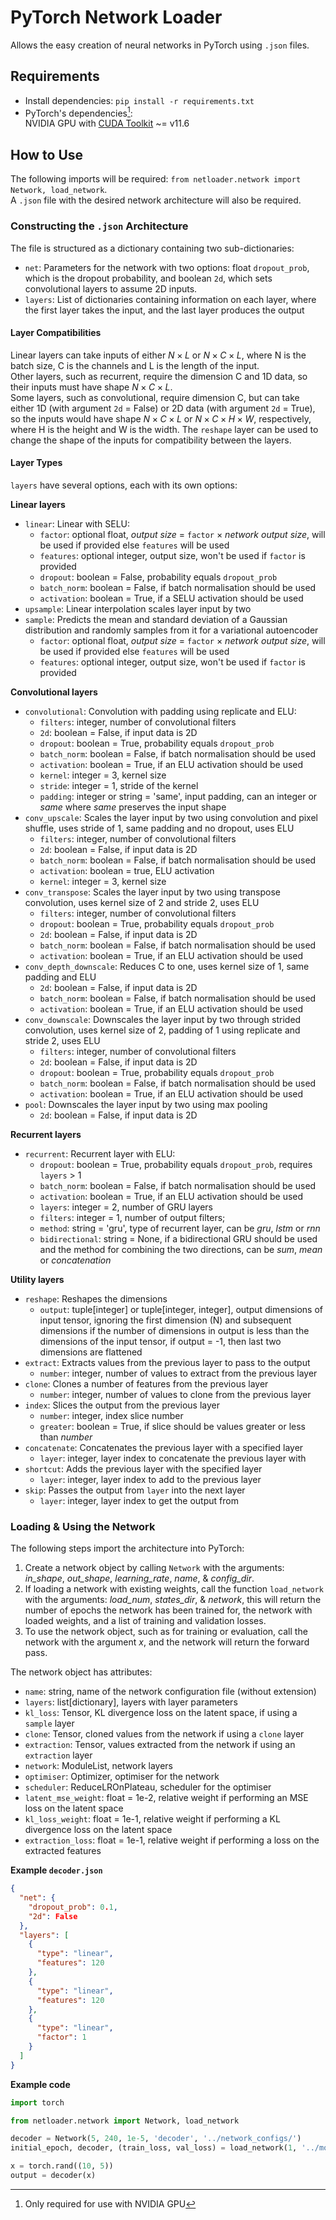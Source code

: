 # PyTorch Network Loader

Allows the easy creation of neural networks in PyTorch using `.json` files.

## Requirements

- Install dependencies:
  `pip install -r requirements.txt`
- PyTorch's dependencies[^1]:  
  NVIDIA GPU with [CUDA Toolkit](https://developer.nvidia.com/cuda-toolkit-archive) ~= v11.6
  [^1]: Only required for use with NVIDIA GPU

## How to Use

The following imports will be required: `from netloader.network import Network, load_network`.  
A `.json` file with the desired network architecture will also be required.

### Constructing the `.json` Architecture

The file is structured as a dictionary containing two sub-dictionaries:
- `net`: Parameters for the network with two options: float `dropout_prob`, which is the dropout
  probability, and boolean `2d`, which sets convolutional layers to assume 2D inputs.
- `layers`: List of dictionaries containing information on each layer, where the first layer takes
  the input, and the last layer produces the output

#### Layer Compatibilities

Linear layers can take inputs of either $N\times L$ or $N\times C\times L$, where N is the
batch size, C is the channels and L is the length of the input.  
Other layers, such as recurrent, require the dimension C and 1D data, so their inputs must have
shape $N\times C\times L$.  
Some layers, such as convolutional, require dimension C, but can take either 1D
(with argument `2d` = False) or 2D data (with argument `2d` = True), so the inputs would have shape
$N\times C\times L$ or $N\times C\times H\times W$, respectively, where H is the height and W is
the width.
The `reshape` layer can be used to change the shape of the inputs
for compatibility between the layers.


#### Layer Types

`layers` have several options, each with its own options:

**Linear layers**
- `linear`: Linear with SELU:
  - `factor`: optional float, _output size_ = `factor` × _network output size_,
    will be used if provided else `features` will be used
  - `features`: optional integer, output size, won't be used if `factor` is provided
  - `dropout`: boolean = False, probability equals `dropout_prob`
  - `batch_norm`: boolean = False, if batch normalisation should be used
  - `activation`: boolean = True, if a SELU activation should be used
- `upsample`: Linear interpolation scales layer input by two
- `sample`: Predicts the mean and standard deviation of a Gaussian distribution
  and randomly samples from it for a variational autoencoder
  - `factor`: optional float, _output size_ = `factor` × _network output size_,
    will be used if provided else `features` will be used
  - `features`: optional integer, output size, won't be used if `factor` is provided

**Convolutional layers**
- `convolutional`: Convolution with padding using replicate and ELU:
  - `filters`: integer, number of convolutional filters
  - `2d`: boolean = False, if input data is 2D
  - `dropout`: boolean = True, probability equals `dropout_prob`
  - `batch_norm`: boolean = False, if batch normalisation should be used
  - `activation`: boolean = True, if an ELU activation should be used
  - `kernel`: integer = 3, kernel size
  - `stride`: integer = 1, stride of the kernel
  - `padding`: integer or string = 'same',
    input padding, can an integer or _same_ where _same_ preserves the input shape
- `conv_upscale`: Scales the layer input by two using convolution and pixel shuffle,
  uses stride of 1, same padding and no dropout, uses ELU
  - `filters`: integer, number of convolutional filters
  - `2d`: boolean = False, if input data is 2D
  - `batch_norm`: boolean = False, if batch normalisation should be used
  - `activation`: boolean = true, ELU activation
  - `kernel`: integer = 3, kernel size
- `conv_transpose`: Scales the layer input by two using transpose convolution,
  uses kernel size of 2 and stride 2, uses ELU
  - `filters`: integer, number of convolutional filters
  - `dropout`: boolean = True, probability equals `dropout_prob`
  - `2d`: boolean = False, if input data is 2D
  - `batch_norm`: boolean = False, if batch normalisation should be used
  - `activation`: boolean = True, if an ELU activation should be used
- `conv_depth_downscale`: Reduces C to one, uses kernel size of 1, same padding and ELU
  - `2d`: boolean = False, if input data is 2D
  - `batch_norm`: boolean = False, if batch normalisation should be used
  - `activation`: boolean = True, if an ELU activation should be used
- `conv_downscale`: Downscales the layer input by two through strided convolution,
  uses kernel size of 2, padding of 1 using replicate and stride 2, uses ELU
  - `filters`: integer, number of convolutional filters
  - `2d`: boolean = False, if input data is 2D
  - `dropout`: boolean = True, probability equals `dropout_prob`
  - `batch_norm`: boolean = False, if batch normalisation should be used
  - `activation`: boolean = True, if an ELU activation should be used
- `pool`: Downscales the layer input by two using max pooling
  - `2d`: boolean = False, if input data is 2D

**Recurrent layers**
- `recurrent`: Recurrent layer with ELU:
  - `dropout`: boolean = True, probability equals `dropout_prob`, requires `layers` > 1
  - `batch_norm`: boolean = False, if batch normalisation should be used
  - `activation`: boolean = True, if an ELU activation should be used
  - `layers`: integer = 2, number of GRU layers
  - `filters`: integer = 1, number of output filters;
  - `method`: string = 'gru', type of recurrent layer, can be _gru_, _lstm_ or _rnn_
  - `bidirectional`: string = None,
    if a bidirectional GRU should be used and the method for combining the two directions,
    can be _sum_, _mean_ or _concatenation_

**Utility layers**
- `reshape`: Reshapes the dimensions
  - `output`: tuple[integer] or tuple[integer, integer], output dimensions of input tensor, ignoring
    the first dimension (N) and subsequent dimensions if the number of dimensions in output
    is less than the dimensions of the input tensor, if output = -1, then last two dimensions are
    flattened
- `extract`: Extracts values from the previous layer to pass to the output
  - `number`: integer, number of values to extract from the previous layer
- `clone`: Clones a number of features from the previous layer
  - `number`: integer, number of values to clone from the previous layer
- `index`: Slices the output from the previous layer
  - `number`: integer, index slice number
  - `greater`: boolean = True, if slice should be values greater or less than _number_
- `concatenate`: Concatenates the previous layer with a specified layer
  - `layer`: integer, layer index to concatenate the previous layer with
- `shortcut`: Adds the previous layer with the specified layer
  - `layer`: integer, layer index to add to the previous layer
- `skip`: Passes the output from `layer` into the next layer
  - `layer`: integer, layer index to get the output from

### Loading & Using the Network

The following steps import the architecture into PyTorch:

1. Create a network object by calling `Network` with the arguments: _in\_shape_, _out\_shape_,
   _learning\_rate_, _name_, & _config\_dir_.
2. If loading a network with existing weights, call the function `load_network` with the arguments:
   _load\_num_, _states\_dir_, & _network_,
   this will return the number of epochs the network has been trained for, the network with loaded
   weights, and a list of training and validation losses.
3. To use the network object, such as for training or evaluation, call the network with the argument
   _x_, and the network will return the forward pass.

The network object has attributes:
- `name`: string, name of the network configuration file (without extension)
- `layers`: list\[dictionary\], layers with layer parameters
- `kl_loss`: Tensor, KL divergence loss on the latent space, if using a `sample` layer
- `clone`: Tensor, cloned values from the network if using a `clone` layer
- `extraction`: Tensor, values extracted from the network if using an `extraction` layer
- `network`: ModuleList, network layers
- `optimiser`: Optimizer, optimiser for the network
- `scheduler`: ReduceLROnPlateau, scheduler for the optimiser
- `latent_mse_weight`: float = 1e-2, relative weight if performing an MSE loss on the latent space
- `kl_loss_weight`: float = 1e-1,
  relative weight if performing a KL divergence loss on the latent space
- `extraction_loss`: float = 1e-1, relative weight if performing a loss on the extracted features

**Example `decoder.json`**
```json
{
  "net": {
    "dropout_prob": 0.1,
    "2d": False
  },
  "layers": [
    {
      "type": "linear",
      "features": 120
    },
    {
      "type": "linear",
      "features": 120
    },
    {
      "type": "linear",
      "factor": 1
    }
  ]
}
```

**Example code**
```python
import torch

from netloader.network import Network, load_network

decoder = Network(5, 240, 1e-5, 'decoder', '../network_configs/')
initial_epoch, decoder, (train_loss, val_loss) = load_network(1, '../model_states/', decoder)

x = torch.rand((10, 5))
output = decoder(x)
```
